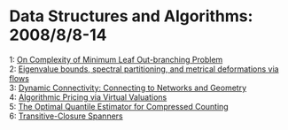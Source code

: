 # Data Structures and Algorithms: 2008/8/8-14  
1: [On Complexity of Minimum Leaf Out-branching Problem](https://doi.org/10.48550/arXiv.0808.0980)  
2: [Eigenvalue bounds, spectral partitioning, and metrical deformations via  flows](https://doi.org/10.48550/arXiv.0808.0148)  
3: [Dynamic Connectivity: Connecting to Networks and Geometry](https://doi.org/10.48550/arXiv.0808.1128)  
4: [Algorithmic Pricing via Virtual Valuations](https://doi.org/10.48550/arXiv.0808.1671)  
5: [The Optimal Quantile Estimator for Compressed Counting](https://doi.org/10.48550/arXiv.0808.1766)  
6: [Transitive-Closure Spanners](https://doi.org/10.48550/arXiv.0808.1787)  
